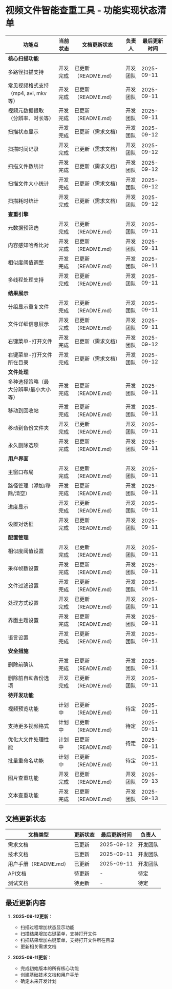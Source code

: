 # 视频文件智能查重工具 - 功能实现状态清单

| 功能点 | 当前状态 | 文档更新状态 | 负责人 | 最后更新时间 |
|-------|---------|------------|-------|------------|
| **核心扫描功能** |  |  |  |  |
| 多路径扫描支持 | 开发完成 | 已更新（README.md） | 开发团队 | 2025-09-11 |
| 常见视频格式支持（mp4, avi, mkv等） | 开发完成 | 已更新（README.md） | 开发团队 | 2025-09-11 |
| 视频元数据提取（分辨率、时长等） | 开发完成 | 已更新（README.md） | 开发团队 | 2025-09-11 |
| 扫描状态显示 | 开发完成 | 已更新（需求文档） | 开发团队 | 2025-09-12 |
| 扫描时间记录 | 开发完成 | 已更新（需求文档） | 开发团队 | 2025-09-12 |
| 扫描文件数统计 | 开发完成 | 已更新（需求文档） | 开发团队 | 2025-09-12 |
| 扫描文件大小统计 | 开发完成 | 已更新（需求文档） | 开发团队 | 2025-09-12 |
| 扫描耗时统计 | 开发完成 | 已更新（需求文档） | 开发团队 | 2025-09-12 |
| **查重引擎** |  |  |  |  |
| 元数据预筛选 | 开发完成 | 已更新（README.md） | 开发团队 | 2025-09-11 |
| 内容感知哈希比对 | 开发完成 | 已更新（README.md） | 开发团队 | 2025-09-11 |
| 相似度阈值调整 | 开发完成 | 已更新（README.md） | 开发团队 | 2025-09-11 |
| 多线程处理支持 | 开发完成 | 已更新（README.md） | 开发团队 | 2025-09-11 |
| **结果展示** |  |  |  |  |
| 分组显示重复文件 | 开发完成 | 已更新（README.md） | 开发团队 | 2025-09-11 |
| 文件详细信息展示 | 开发完成 | 已更新（README.md） | 开发团队 | 2025-09-11 |
| 右键菜单-打开文件 | 开发完成 | 已更新（需求文档） | 开发团队 | 2025-09-12 |
| 右键菜单-打开文件所在目录 | 开发完成 | 已更新（需求文档） | 开发团队 | 2025-09-12 |
| **文件处理** |  |  |  |  |
| 多种选择策略（最大分辨率/最小大小等） | 开发完成 | 已更新（README.md） | 开发团队 | 2025-09-11 |
| 移动到回收站 | 开发完成 | 已更新（README.md） | 开发团队 | 2025-09-11 |
| 移动到备份文件夹 | 开发完成 | 已更新（README.md） | 开发团队 | 2025-09-11 |
| 永久删除选项 | 开发完成 | 已更新（README.md） | 开发团队 | 2025-09-11 |
| **用户界面** |  |  |  |  |
| 主窗口布局 | 开发完成 | 已更新（README.md） | 开发团队 | 2025-09-11 |
| 路径管理（添加/移除/清空） | 开发完成 | 已更新（README.md） | 开发团队 | 2025-09-11 |
| 进度显示 | 开发完成 | 已更新（README.md） | 开发团队 | 2025-09-11 |
| 设置对话框 | 开发完成 | 已更新（README.md） | 开发团队 | 2025-09-11 |
| **配置管理** |  |  |  |  |
| 相似度阈值设置 | 开发完成 | 已更新（README.md） | 开发团队 | 2025-09-11 |
| 采样帧数设置 | 开发完成 | 已更新（README.md） | 开发团队 | 2025-09-11 |
| 文件过滤设置 | 开发完成 | 已更新（README.md） | 开发团队 | 2025-09-11 |
| 处理方式设置 | 开发完成 | 已更新（README.md） | 开发团队 | 2025-09-11 |
| 界面主题设置 | 开发完成 | 已更新（README.md） | 开发团队 | 2025-09-11 |
| 语言设置 | 开发完成 | 已更新（README.md） | 开发团队 | 2025-09-11 |
| **安全措施** |  |  |  |  |
| 删除前确认 | 开发完成 | 已更新（README.md） | 开发团队 | 2025-09-11 |
| 删除前自动备份选项 | 开发完成 | 已更新（README.md） | 开发团队 | 2025-09-11 |
| **待开发功能** |  |  |  |  |
| 视频预览功能 | 计划中 | 已更新（README.md） | 待定 | 2025-09-11 |
| 支持更多视频格式 | 计划中 | 已更新（README.md） | 待定 | 2025-09-11 |
| 优化大文件处理性能 | 计划中 | 已更新（README.md） | 待定 | 2025-09-11 |
| 批量重命名功能 | 计划中 | 已更新（README.md） | 待定 | 2025-09-11 |
| 图片查重功能 | 开发完成 | 已更新（README.md） | 开发团队 | 2025-09-13 |
| 文本查重功能 | 开发完成 | 已更新（README.md） | 开发团队 | 2025-09-13 |



## 文档更新状态

| 文档类型 | 更新状态 | 最后更新时间 | 负责人 |
|---------|---------|------------|-------|
| 需求文档 | 已更新 | 2025-09-12 | 开发团队 |
| 技术文档 | 已更新 | 2025-09-11 | 开发团队 |
| 用户手册（README.md） | 已更新 | 2025-09-11 | 开发团队 |
| API文档 | 待更新 | - | 待定 |
| 测试文档 | 待更新 | - | 待定 |

## 最近更新内容

1. **2025-09-12更新**：
   - 扫描过程增加状态显示功能
   - 扫描结果增加右键菜单，支持打开文件
   - 扫描结果增加右键菜单，支持打开文件所在目录
   - 更新相关需求文档

2. **2025-09-11更新**：
   - 完成初始版本的所有核心功能
   - 创建基础技术文档和用户手册
   - 确定未来开发计划
